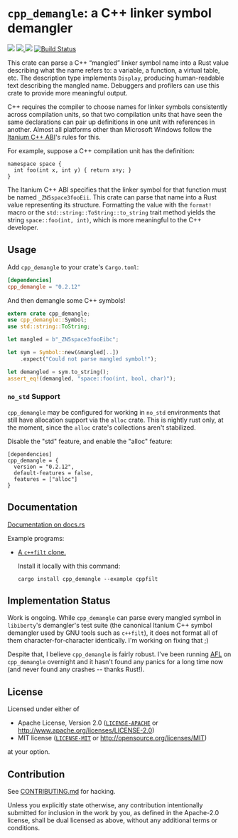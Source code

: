 # `cpp_demangle`: a C++ linker symbol demangler

[![](https://docs.rs/cpp_demangle/badge.svg)](https://docs.rs/cpp_demangle/) [![](http://meritbadge.herokuapp.com/cpp_demangle) ![](https://img.shields.io/crates/d/cpp_demangle.png)](https://crates.io/crates/cpp_demangle) [![Build Status](https://travis-ci.org/gimli-rs/cpp_demangle.png?branch=master)](https://travis-ci.org/gimli-rs/cpp_demangle)

This crate can parse a C++ “mangled” linker symbol name into a Rust value
describing what the name refers to: a variable, a function, a virtual table,
etc. The description type implements `Display`, producing human-readable text
describing the mangled name. Debuggers and profilers can use this crate to
provide more meaningful output.

C++ requires the compiler to choose names for linker symbols consistently across
compilation units, so that two compilation units that have seen the same
declarations can pair up definitions in one unit with references in another.
Almost all platforms other than Microsoft Windows follow the
[Itanium C++ ABI][itanium]'s rules for this.

[itanium]: http://itanium-cxx-abi.github.io/cxx-abi/abi.html#mangle

For example, suppose a C++ compilation unit has the definition:

    namespace space {
      int foo(int x, int y) { return x+y; }
    }

The Itanium C++ ABI specifies that the linker symbol for that function must be
named `_ZN5space3fooEii`. This crate can parse that name into a Rust value
representing its structure. Formatting the value with the `format!` macro or the
`std::string::ToString::to_string` trait method yields the string
`space::foo(int, int)`, which is more meaningful to the C++ developer.

## Usage

Add `cpp_demangle` to your crate's `Cargo.toml`:

```toml
[dependencies]
cpp_demangle = "0.2.12"
```

And then demangle some C++ symbols!

```rust
extern crate cpp_demangle;
use cpp_demangle::Symbol;
use std::string::ToString;

let mangled = b"_ZN5space3fooEibc";

let sym = Symbol::new(&mangled[..])
    .expect("Could not parse mangled symbol!");

let demangled = sym.to_string();
assert_eq!(demangled, "space::foo(int, bool, char)");
```

### `no_std` Support

`cpp_demangle` may be configured for working in `no_std` environments that still
have allocation support via the `alloc` crate. This is nightly rust only, at the
moment, since the `alloc` crate's collections aren't stabilized.

Disable the "std" feature, and enable the "alloc" feature:

```tom
[dependencies]
cpp_demangle = {
  version = "0.2.12",
  default-features = false,
  features = ["alloc"]
}
```

## Documentation

[Documentation on docs.rs](https://docs.rs/cpp_demangle)

Example programs:

* [A `c++filt` clone.](./src/bin/cppfilt.rs)

  Install it locally with this command:

  ```
  cargo install cpp_demangle --example cppfilt
  ```

## Implementation Status

Work is ongoing. While `cpp_demangle` can parse every mangled symbol in
`libiberty`'s demangler's test suite (the canonical Itanium C++ symbol demangler
used by GNU tools such as `c++filt`), it does not format all of them
character-for-character identically. I'm working on fixing that ;)

Despite that, I believe `cpp_demangle` is fairly robust. I've been
running [AFL][] on `cpp_demangle` overnight and it hasn't found any panics for a
long time now (and never found any crashes -- thanks Rust!).

[AFL]: https://github.com/rust-fuzz/afl.rs

## License

Licensed under either of

  * Apache License, Version 2.0 ([`LICENSE-APACHE`](./LICENSE-APACHE) or http://www.apache.org/licenses/LICENSE-2.0)
  * MIT license ([`LICENSE-MIT`](./LICENSE-MIT) or http://opensource.org/licenses/MIT)

at your option.

## Contribution

See [CONTRIBUTING.md](./CONTRIBUTING.md) for hacking.

Unless you explicitly state otherwise, any contribution intentionally submitted
for inclusion in the work by you, as defined in the Apache-2.0 license, shall be
dual licensed as above, without any additional terms or conditions.

